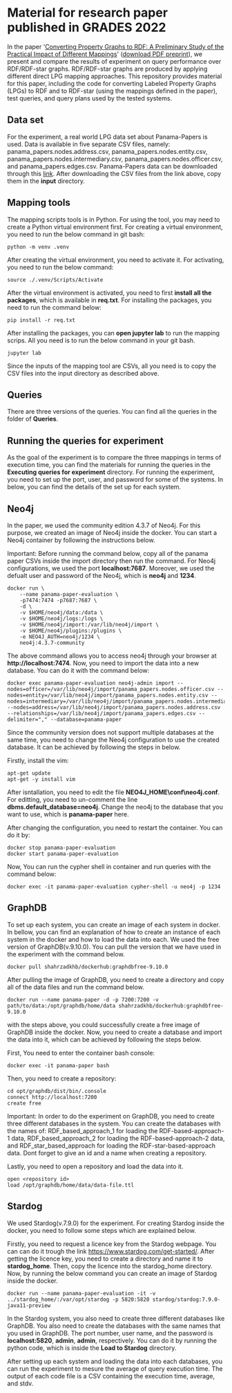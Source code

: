 # Material for research paper published in GRADES 2022 
In the paper '[Converting Property Graphs to RDF: A Preliminary Study of the Practical Impact of Different Mappings](https://doi.org/10.1145/3534540.3534695)' ([download PDF preprint](http://olafhartig.de/files/KhayatbashiEtAl_GRADES2022.pdf)), we present and compare the results of experiment on query performance over RDF/RDF-star graphs. RDF/RDF-star graphs are produced by applying different direct LPG mapping approaches. This repository provides material for this paper, including the code for converting Labeled Property Graphs (LPGs) to RDF and to RDF-star (using the mappings defined in the paper), test queries, and query plans used by the tested systems. 

## Data set
For the experiment, a real world LPG data set about Panama-Papers is used. Data is available in five separate CSV files, namely: panama_papers.nodes.address.csv, panama_papers.nodes.entity.csv,
panama_papers.nodes.intermediary.csv, panama_papers.nodes.officer.csv, and panama_papers.edges.csv. Panama-Papers data can be downloaded through this [link](https://offshoreleaks.icij.org/pages/database). After downloading the CSV files from the link above, copy them in the **input** directory.


## Mapping tools
The mapping scripts tools is in Python. For using the tool, you may need to create a Python virtual environment first. For creating a virtual environment, you need to run the below command in git bash:

```python -m venv .venv```

After creating the virtual environment, you need to activate it. For activating, you need to run the below command:

```source ./.venv/Scripts/Activate```

After the virtual environment is activated, you need to first **install all the packages**, which is available in **req.txt**. For installing the packages, you need to run the command below:

```pip install -r req.txt```

After installing the packages, you can **open jupyter lab** to run the mapping scrips. All you need is to run the below command in your git bash.

```jupyter lab```

Since the inputs of the mapping tool are CSVs, all you need is to copy the CSV files into the input directory as described above.


## Queries
There are three versions of the queries. You can find all the queries in the folder of **Queries**.

## Running the queries for experiment
As the goal of the experiment is to compare the three mappings in terms of execution time, you can find the materials for running the queries in 
the **Executing queries for experiment** directory. For running the experiment, you need to set up the port, user, and password for some of the systems. In below, 
you can find the details of the set up for each system.

## Neo4j
In the paper, we used the community edition 4.3.7 of Neo4j. For this purpose, we created an image of Neo4j inside the docker. You can start a Neo4j container by following the instructions below. 

Important: Before running the command below, copy all of the panama paper CSVs inside the import directory then run the command. For Neo4j configurations, we used the port **localhost:7687**. Moreover, we used the defualt user and password of the Neo4j, which is **neo4j** and **1234**.

```
docker run \
    --name panama-paper-evaluation \
    -p7474:7474 -p7687:7687 \
    -d \
    -v $HOME/neo4j/data:/data \
    -v $HOME/neo4j/logs:/logs \
    -v $HOME/neo4j/import:/var/lib/neo4j/import \
    -v $HOME/neo4j/plugins:/plugins \
    -e NEO4J_AUTH=neo4j/1234 \
    neo4j:4.3.7-community
```
The above command allows you to access neo4j through your browser at **http://localhost:7474**. Now, you need to import the data into a new database. You can do it with the command below:

```
docker exec panama-paper-evaluation neo4j-admin import --nodes=officer=/var/lib/neo4j/import/panama_papers.nodes.officer.csv --nodes=entity=/var/lib/neo4j/import/panama_papers.nodes.entity.csv --nodes=intermediary=/var/lib/neo4j/import/panama_papers.nodes.intermediary.csv --nodes=address=/var/lib/neo4j/import/panama_papers.nodes.address.csv --relationships=/var/lib/neo4j/import/panama_papers.edges.csv --delimiter="," --database=panama-paper
```

Since the community version does not support multiple databases at the same time, you need to change the Neo4j configuration to use the created database. It can be achieved by following the steps in below.

Firstly, install the vim:

```
apt-get update
apt-get -y install vim
```


After isntallation, you need to edit the file **NEO4J_HOME\conf\neo4j.conf**. For editting, you need to un-comment the line **dbms.default_database=neo4j**. Change the neo4j to the database that you want to use, which is **panama-paper** here.

After changing the configuration, you need to restart the container. You can do it by:

```
docker stop panama-paper-evaluation
docker start panama-paper-evaluation
```

Now, You can run the cypher shell in container and run queries with the command below:

```
docker exec -it panama-paper-evaluation cypher-shell -u neo4j -p 1234
```


## GraphDB
To set up each system, you can create an image of each system in docker. In bellow, you can find an explanation of how to create 
an instance of each system in the docker and how to load the data into each. We used the free version of GraphDB(v.9.10.0). You can pull the version that we have used in the experiment with the command below.

```docker pull shahrzadkhb/dockerhub:graphdbfree-9.10.0 ``` 

After pulling the image of GraphDB, you need to create a directory and copy all of the data files and run the command below.

```docker run --name panama-paper -d -p 7200:7200 -v path/to/data:/opt/graphdb/home/data shahrzadkhb/dockerhub:graphdbfree-9.10.0```

with the steps above, you could successfully create a free image of GraphDB inside the docker. Now, you need to create a database and 
import the data into it, which can be achieved by following the steps below.

First, You need to enter the container bash console: 

```docker exec -it panama-paper bash```
    
Then, you need to create a repository:

```   
cd opt/graphdb/dist/bin/.console
connect http://localhost:7200
create free 
```
Important: In order to do the experiment on GraphDB, you need to create three different databases in the system. You can create the databases with the names of: RDF_based_approach_1 for loading the RDF-based-approach-1 data, RDF_based_approach_2 for loading the RDF-based-approach-2 data, and RDF_star_based_approach for loading the RDF-star-based-approach data. Dont forget to give an id and a name when creating a repository.
 
Lastly, you need to open a repository and load the data into it.
  
```
open <repository id>
load /opt/graphdb/home/data/data-file.ttl   
```

## Stardog
We used Stardog(v.7.9.0) for the experiment. For creating Stardog inside the docker, you need to follow some steps which are explained below.

Firstly, you need to request a licence key from the Stardog webpage. You can can do it trough the link https://www.stardog.com/get-started/. After getting the licence key, you need to create a directory and name it to **stardog_home**. Then, copy the licence into the stardog_home directory. Now, by running the below command you can create an image of Stardog inside the docker.

```
docker run --name panama-paper-evaluation -it -v ../stardog_home/:/var/opt/stardog -p 5820:5820 stardog/stardog:7.9.0-java11-preview 
```

In the Stardog system, you also need to create three different databases like GraphDB. You also need to create the databases with the same names that you used in GraphDB. The port number, user name, and the password is **localhost:5820**, **admin**, **admin**, respectively. You can do it by running the python code, which is inside the **Load to Stardog** directory. 


After setting up each system and loading the data into each databases, you can run the experiment to mesure the average of query execution time. The output of each code file is a CSV containing the execution time, average, and stdv.    
